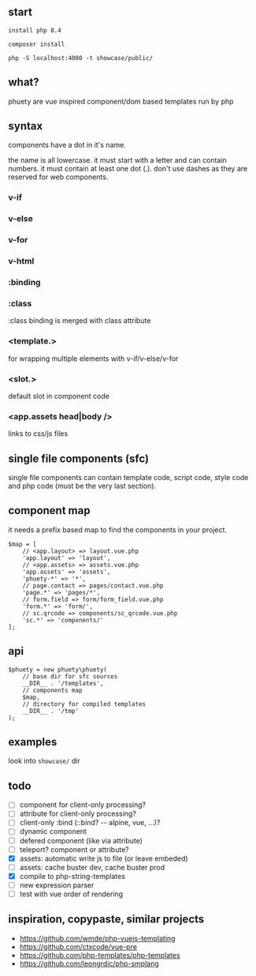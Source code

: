 ## start

    install php 8.4

    composer install

    php -S localhost:4000 -t showcase/public/

## what?

phuety are vue inspired component/dom based templates run by php

## syntax

components have a dot in it's name.

the name is all lowercase. it must start with a letter and can contain numbers. it must contain at least one dot (.). don't use dashes as they are reserved for web components.

### v-if

### v-else

### v-for

### v-html

### :binding

### :class

:class binding is merged with class attribute

### <template.></template>

for wrapping multiple elements with v-if/v-else/v-for

### <slot.>

default slot in component code

### <app.assets head|body />

links to css/js files

## single file components (sfc)

single file components can contain template code, script code, style code and php code (must be the very last section).

## component map

it needs a prefix based map to find the components in your project.

    $map = [
        // <app.layout> => layout.vue.php
        'app.layout' => 'layout',
        // <app.assets> => assets.vue.php
        'app.assets' => 'assets',
        'phuety-*' => '*',
        // page.contact => pages/contact.vue.php
        'page.*' => 'pages/*',
        // form.field => form/form_field.vue.php
        'form.*' => 'form/',
        // sc.qrcode => components/sc_qrcode.vue.php
        'sc.*' => 'components/'
    ];

## api

    $phuety = new phuety\phuety(
        // base dir for sfc sources
        __DIR__ . '/templates',
        // components map
        $map,
        // directory for compiled templates
        __DIR__ . '/tmp'
    );

## examples

look into `showcase/` dir

## todo

- [ ] component for client-only processing?
- [ ] attribute for client-only processing?
- [ ] client-only :bind (::bind? -- alpine, vue, ...)?
- [ ] dynamic component <component :is="input_type"></component>
- [ ] defered component (like <assets> via attribute)
- [ ] teleport? component or attribute?
- [x] assets: automatic write js to file (or leave embeded)
- [ ] assets: cache buster dev, cache buster prod
- [x] compile to php-string-templates
- [ ] new expression parser
- [ ] test with vue order of rendering

## inspiration, copypaste, similar projects

- https://github.com/wmde/php-vuejs-templating
- https://github.com/ctxcode/vue-pre
- https://github.com/php-templates/php-templates
- https://github.com/leongrdic/php-smplang
